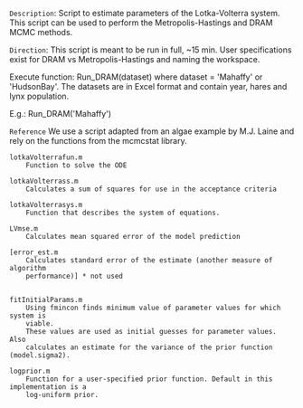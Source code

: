 ``Description``:        Script to estimate parameters of the Lotka-Volterra system.
               This script can be used to perform the Metropolis-Hastings 
               and DRAM MCMC methods. 
	     
 ``Direction``:   This script is meant to be run in full, ~15 min. User 
               specifications exist for DRAM vs Metropolis-Hastings and 
               naming the workspace. 

Execute function: Run_DRAM(dataset) where dataset = 'Mahaffy' or 'HudsonBay'. The datasets are in Excel format and contain year, hares and lynx population. 

E.g.: Run_DRAM('Mahaffy')

```Reference```
We use a script adapted from an algae example by M.J. Laine and rely on the 
functions from the mcmcstat library.


	lotkaVolterrafun.m
		Function to solve the ODE
	
	lotkaVolterrass.m
		Calculates a sum of squares for use in the acceptance criteria
	
	lotkaVolterrasys.m
		Function that describes the system of equations.
	
	LVmse.m
		Calculates mean squared error of the model prediction
	
	[error_est.m
		Calculates standard error of the estimate (another measure of algorithm 
		performance)] * not used

	
	fitInitialParams.m 
		Using fmincon finds minimum value of parameter values for which system is 
		viable. 
		These values are used as initial guesses for parameter values. Also 
		calculates an estimate for the variance of the prior function (model.sigma2).
	
	logprior.m
		Function for a user-specified prior function. Default in this implementation is a
		log-uniform prior.
		

